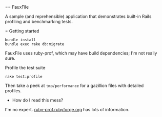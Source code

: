 == FauxFile

A sample (and reprehensible) application that demonstrates built-in Rails profiling and benchmarking tests.

= Getting started

    bundle install
    bundle exec rake db:migrate

FauxFile uses ruby-prof, which may have build dependencies; I'm not really sure.

Profile the test suite

    rake test:profile

Then take a peek at `tmp/performance` for a gazillion files with detailed profiles.

- How do I read this mess?

I'm no expert. [ruby-prof.rubyforge.org](http://ruby-prof.rubyforge.org) has lots of information.
